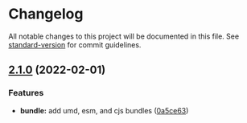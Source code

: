 # Changelog

All notable changes to this project will be documented in this file. See [standard-version](https://github.com/conventional-changelog/standard-version) for commit guidelines.

## [2.1.0](https://github.com/RealShadowNova/realware-utilities/compare/v2.0.2...v2.1.0) (2022-02-01)


### Features

* **bundle:** add umd, esm, and cjs bundles ([0a5ce63](https://github.com/RealShadowNova/realware-utilities/commit/0a5ce6331ca912107b40f0f6e05e68f073aa0e31))
